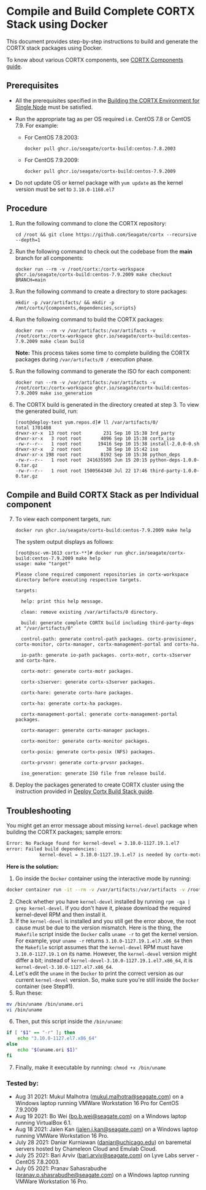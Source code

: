 # Compile and Build Complete CORTX Stack using Docker

This document provides step-by-step instructions to build and generate the CORTX stack packages using Docker.

To know about various CORTX components, see [CORTX Components guide](https://github.com/Seagate/cortx/blob/main/doc/Components.md).

## Prerequisites

- All the prerequisites specified in the [Building the CORTX Environment for Single Node](Building-CORTX-From-Source-for-SingleNode.md) must be satisfied.
- Run the appropriate tag as per OS required i.e. CentOS 7.8 or CentOS 7.9. For example:

  - For CentOS 7.8.2003:
    ```
    docker pull ghcr.io/seagate/cortx-build:centos-7.8.2003
    ```
  - For CentOS 7.9.2009:
    ```
    docker pull ghcr.io/seagate/cortx-build:centos-7.9.2009
- Do not update OS or kernel package with `yum update` as the kernel version must be set to `3.10.0-1160.el7` 


## Procedure

1. Run the following command to clone the CORTX repository:

   ```
   cd /root && git clone https://github.com/Seagate/cortx --recursive --depth=1
   ```

2. Run the following command to check out the codebase from the **main** branch for all components:

   ```
   docker run --rm -v /root/cortx:/cortx-workspace ghcr.io/seagate/cortx-build:centos-7.9.2009 make checkout BRANCH=main
   ```

3. Run the following command to create a directory to store packages:

   ```
   mkdir -p /var/artifacts/ && mkdir -p /mnt/cortx/{components,dependencies,scripts}
   ```

4. Run the following command to build the CORTX packages:

   ```
   docker run --rm -v /var/artifacts:/var/artifacts -v /root/cortx:/cortx-workspace ghcr.io/seagate/cortx-build:centos-7.9.2009 make clean build
   ```
   **Note:** This process takes some time to complete building the CORTX packages during `/var/artifacts/0 /` execution phase.

5. Run the following command to generate the ISO for each component:

   ```
   docker run --rm -v /var/artifacts:/var/artifacts -v /root/cortx:/cortx-workspace ghcr.io/seagate/cortx-build:centos-7.9.2009 make iso_generation
   ```

6. The CORTX build is generated in the directory created at step 3. To view the generated build, run:

   ```
   [root@deploy-test yum.repos.d]# ll /var/artifacts/0/
   total 1701408
   drwxr-xr-x  13 root root        231 Sep 10 15:38 3rd_party
   drwxr-xr-x   3 root root       4096 Sep 10 15:38 cortx_iso
   -rw-r--r--   1 root root      19416 Sep 10 15:38 install-2.0.0-0.sh
   drwxr-xr-x   2 root root         38 Sep 10 15:42 iso
   drwxr-xr-x 198 root root       8192 Sep 10 15:38 python_deps
   -rw-r--r--   1 root root  241635505 Jun 15 20:15 python-deps-1.0.0-0.tar.gz
   -rw-r--r--   1 root root 1500564340 Jul 22 17:46 third-party-1.0.0-0.tar.gz
   ```
 
## Compile and Build CORTX Stack as per Individual component

7. To view each component targets, run:
   ```
   docker run ghcr.io/seagate/cortx-build:centos-7.9.2009 make help
   ```
   
   The system output displays as follows:
   ```
   [root@ssc-vm-1613 cortx-**]# docker run ghcr.io/seagate/cortx-build:centos-7.9.2009 make help
   usage: make "target"
   
   Please clone required component repositories in cortx-workspace directory before executing respective targets.

   targets:

     help: print this help message.

     clean: remove existing /var/artifacts/0 directory.

     build: generate complete CORTX build including third-party-deps at "/var/artifacts/0"

     control-path: generate control-path packages. cortx-provisioner, cortx-monitor, cortx-manager, cortx-management-portal and cortx-ha.

     io-path: generate io-path packages. cortx-motr, cortx-s3server and cortx-hare.

     cortx-motr: generate cortx-motr packages.

     cortx-s3server: generate cortx-s3server packages.

     cortx-hare: generate cortx-hare packages.

     cortx-ha: generate cortx-ha packages.

     cortx-management-portal: generate cortx-management-portal packages.

     cortx-manager: generate cortx-manager packages.

     cortx-monitor: generate cortx-monitor packages.

     cortx-posix: generate cortx-posix (NFS) packages.

     cortx-prvsnr: generate cortx-prvsnr packages.

     iso_generation: generate ISO file from release build.
     ```

8. Deploy the packages generated to create CORTX cluster using the instruction provided in [Deploy Cortx Build Stack guide](ProvisionReleaseBuild.md).

## Troubleshooting

You might get an error message about missing `kernel-devel` package when building the CORTX packages; sample errors:
```sh
Error: No Package found for kernel-devel = 3.10.0-1127.19.1.el7
error: Failed build dependencies:
            kernel-devel = 3.10.0-1127.19.1.el7 is needed by cortx-motr-2.0.0-0_git2ca587c_3.10.0_1127.19.1.el7.x86_64
```
**Here is the solution:**
1. Go inside the `Docker` container using the interactive mode by running:
```sh
docker container run -it --rm -v /var/artifacts:/var/artifacts -v /root/cortx:/cortx-workspace ghcr.io/seagate/cortx-build:centos-7.8.2003 bash
```
2. Check whether you have `kernel-devel` installed by running `rpm -qa | grep kernel-devel`. If you don't have it, please download the required kernel-devel RPM and then install it.
3. If the `kernel-devel` is installed and you still get the error above, the root cause must be due to the version mismatch. Here is the thing, the `Makefile` script inside the `Docker` calls `uname -r` to get the kernel version. For example, your `uname -r` returns `3.10.0-1127.19.1.el7.x86_64` then the `Makefile` script assumes that the `kernel-devel` RPM must have `3.10.0-1127.19.1` on its name. However, the `kernel-devel` version might differ a bit; instead of `kernel-devel-3.10.0-1127.19.1.el7.x86_64`, it is `kernel-devel-3.10.0-1127.el7.x86_64`.
4. Let's edit the `uname` in the `Docker` to print the correct version as our current `kernel-devel` version. So, make sure you're still inside the `Docker` container (see Step#1).
5. Run these:
```sh
mv /bin/uname /bin/uname.ori
vi /bin/uname
```
6. Then, put this script inside the `/bin/uname`:
```sh
if [ "$1" == "-r" ]; then
    echo "3.10.0-1127.el7.x86_64"
else
    echo "$(uname.ori $1)"
fi
```
7. Finally, make it executable by running: `chmod +x /bin/uname`


### Tested by:

- Aug 31 2021: Mukul Malhotra (mukul.malhotra@seagate.com) on a Windows laptop running VMWare Workstation 16 Pro for CentOS 7.9.2009
- Aug 19 2021: Bo Wei (bo.b.wei@seagate.com) on a Windows laptop running VirtualBox 6.1.
- Aug 18 2021: Jalen Kan (jalen.j.kan@seagate.com) on a Windows laptop running VMWare Workstation 16 Pro.
- July 28 2021: Daniar Kurniawan (daniar@uchicago.edu) on baremetal servers hosted by Chameleon Cloud and Emulab Cloud.
- July 25 2021: Bari Arviv (bari.arviv@seagate.com) on Lyve Labs server - CentOS 7.8.2003.
- July 05 2021: Pranav Sahasrabudhe (pranav.p.shasrabudhe@seagate.com) on a Windows laptop running VMWare Workstation 16 Pro.
